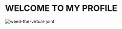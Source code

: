 # WELCOME TO MY PROFILE 
![weed-the-virtual-joint](https://github.com/elkamill0/elkamill0.github.io/assets/58825229/9081c31b-d87d-47f6-aeec-b03b3b0355dd)
